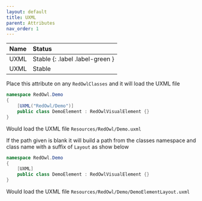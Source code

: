 ```yaml
---
layout: default
title: UXML
parent: Attributes
nav_order: 1
---
```


| Name         | Status                         |
|:-------------|:-------------------------------|
| UXML         | Stable {: .label .label-green }|
| UXML         | <span class="label label-green">Stable</span>|

Place this attribute on any `RedOwlClasses` and it will load the UXML file

```cs
namespace RedOwl.Demo
{
    [UXML("RedOwl/Demo")]
    public class DemoElement : RedOwlVisualElement {}
}
```

Would load the UXML file `Resources/RedOwl/Demo.uxml`

If the path given is blank it will build a path from the classes namespace and class name with a suffix of `Layout` as show below

```cs
namespace RedOwl.Demo
{
    [UXML]
    public class DemoElement : RedOwlVisualElement {}
}
```

Would load the UXML file `Resources/RedOwl/Demo/DemoElementLayout.uxml`
